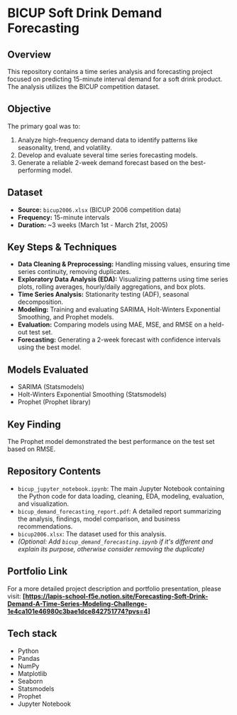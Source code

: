 # BICUP Soft Drink Demand Forecasting

## Overview

This repository contains a time series analysis and forecasting project focused on predicting 15-minute interval demand for a soft drink product. The analysis utilizes the BICUP competition dataset.

## Objective

The primary goal was to:
1.  Analyze high-frequency demand data to identify patterns like seasonality, trend, and volatility.
2.  Develop and evaluate several time series forecasting models.
3.  Generate a reliable 2-week demand forecast based on the best-performing model.

## Dataset

*   **Source:** `bicup2006.xlsx` (BICUP 2006 competition data)
*   **Frequency:** 15-minute intervals
*   **Duration:** ~3 weeks (March 1st - March 21st, 2005)

## Key Steps & Techniques

*   **Data Cleaning & Preprocessing:** Handling missing values, ensuring time series continuity, removing duplicates.
*   **Exploratory Data Analysis (EDA):** Visualizing patterns using time series plots, rolling averages, hourly/daily aggregations, and box plots.
*   **Time Series Analysis:** Stationarity testing (ADF), seasonal decomposition.
*   **Modeling:** Training and evaluating SARIMA, Holt-Winters Exponential Smoothing, and Prophet models.
*   **Evaluation:** Comparing models using MAE, MSE, and RMSE on a held-out test set.
*   **Forecasting:** Generating a 2-week forecast with confidence intervals using the best model.

## Models Evaluated

*   SARIMA (Statsmodels)
*   Holt-Winters Exponential Smoothing (Statsmodels)
*   Prophet (Prophet library)

## Key Finding

The Prophet model demonstrated the best performance on the test set based on RMSE.

## Repository Contents

*   `bicup_jupyter_notebook.ipynb`: The main Jupyter Notebook containing the Python code for data loading, cleaning, EDA, modeling, evaluation, and visualization.
*   `bicup_demand_forecasting_report.pdf`: A detailed report summarizing the analysis, findings, model comparison, and business recommendations.
*   `bicup2006.xlsx`: The dataset used for this analysis.
*   *(Optional: Add `bicup_demand_forecasting.ipynb` if it's different and explain its purpose, otherwise consider removing the duplicate)*

## Portfolio Link

For a more detailed project description and portfolio presentation, please visit:
**[https://lapis-school-f5e.notion.site/Forecasting-Soft-Drink-Demand-A-Time-Series-Modeling-Challenge-1e4ca101e46980c3bae1dce842751774?pvs=4]**

## Tech stack

*   Python
*   Pandas
*   NumPy
*   Matplotlib
*   Seaborn
*   Statsmodels
*   Prophet
*   Jupyter Notebook
